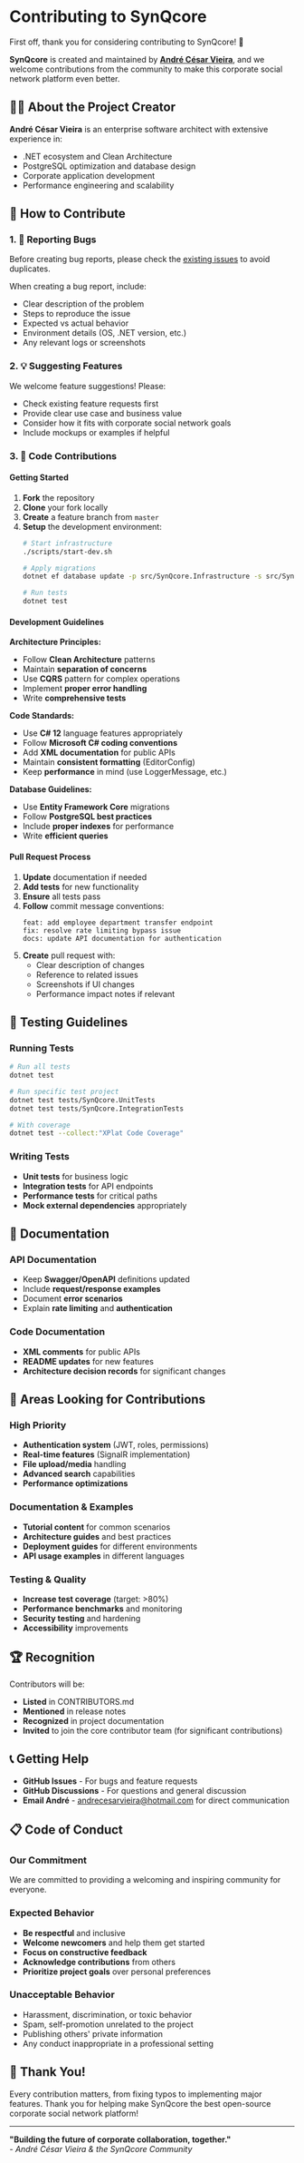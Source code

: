 # Contributing to SynQcore

First off, thank you for considering contributing to SynQcore! 🎉

**SynQcore** is created and maintained by **[André César Vieira](https://github.com/andrecesarvieira)**, and we welcome contributions from the community to make this corporate social network platform even better.

## 👨‍💻 About the Project Creator

**André César Vieira** is an enterprise software architect with extensive experience in:
- .NET ecosystem and Clean Architecture
- PostgreSQL optimization and database design
- Corporate application development
- Performance engineering and scalability

## 🤝 How to Contribute

### 1. 🐛 Reporting Bugs

Before creating bug reports, please check the [existing issues](https://github.com/andrecesarvieira/synqcore/issues) to avoid duplicates.

When creating a bug report, include:
- Clear description of the problem
- Steps to reproduce the issue
- Expected vs actual behavior
- Environment details (OS, .NET version, etc.)
- Any relevant logs or screenshots

### 2. 💡 Suggesting Features

We welcome feature suggestions! Please:
- Check existing feature requests first
- Provide clear use case and business value
- Consider how it fits with corporate social network goals
- Include mockups or examples if helpful

### 3. 🔧 Code Contributions

#### Getting Started

1. **Fork** the repository
2. **Clone** your fork locally
3. **Create** a feature branch from `master`
4. **Setup** the development environment:
   ```bash
   # Start infrastructure
   ./scripts/start-dev.sh
   
   # Apply migrations
   dotnet ef database update -p src/SynQcore.Infrastructure -s src/SynQcore.Api
   
   # Run tests
   dotnet test
   ```

#### Development Guidelines

**Architecture Principles:**
- Follow **Clean Architecture** patterns
- Maintain **separation of concerns**
- Use **CQRS** pattern for complex operations
- Implement **proper error handling**
- Write **comprehensive tests**

**Code Standards:**
- Use **C# 12** language features appropriately
- Follow **Microsoft C# coding conventions**
- Add **XML documentation** for public APIs
- Maintain **consistent formatting** (EditorConfig)
- Keep **performance** in mind (use LoggerMessage, etc.)

**Database Guidelines:**
- Use **Entity Framework Core** migrations
- Follow **PostgreSQL best practices**
- Include **proper indexes** for performance
- Write **efficient queries**

#### Pull Request Process

1. **Update** documentation if needed
2. **Add tests** for new functionality
3. **Ensure** all tests pass
4. **Follow** commit message conventions:
   ```
   feat: add employee department transfer endpoint
   fix: resolve rate limiting bypass issue
   docs: update API documentation for authentication
   ```
5. **Create** pull request with:
   - Clear description of changes
   - Reference to related issues
   - Screenshots if UI changes
   - Performance impact notes if relevant

## 🧪 Testing Guidelines

### Running Tests
```bash
# Run all tests
dotnet test

# Run specific test project
dotnet test tests/SynQcore.UnitTests
dotnet test tests/SynQcore.IntegrationTests

# With coverage
dotnet test --collect:"XPlat Code Coverage"
```

### Writing Tests
- **Unit tests** for business logic
- **Integration tests** for API endpoints
- **Performance tests** for critical paths
- **Mock external dependencies** appropriately

## 📝 Documentation

### API Documentation
- Keep **Swagger/OpenAPI** definitions updated
- Include **request/response examples**
- Document **error scenarios**
- Explain **rate limiting** and **authentication**

### Code Documentation
- **XML comments** for public APIs
- **README updates** for new features
- **Architecture decision records** for significant changes

## 🎯 Areas Looking for Contributions

### High Priority
- **Authentication system** (JWT, roles, permissions)
- **Real-time features** (SignalR implementation)
- **File upload/media** handling
- **Advanced search** capabilities
- **Performance optimizations**

### Documentation & Examples
- **Tutorial content** for common scenarios
- **Architecture guides** and best practices
- **Deployment guides** for different environments
- **API usage examples** in different languages

### Testing & Quality
- **Increase test coverage** (target: >80%)
- **Performance benchmarks** and monitoring
- **Security testing** and hardening
- **Accessibility** improvements

## 🏆 Recognition

Contributors will be:
- **Listed** in CONTRIBUTORS.md
- **Mentioned** in release notes
- **Recognized** in project documentation
- **Invited** to join the core contributor team (for significant contributions)

## 📞 Getting Help

- **GitHub Issues** - For bugs and feature requests
- **GitHub Discussions** - For questions and general discussion
- **Email André** - [andrecesarvieira@hotmail.com](mailto:andrecesarvieira@hotmail.com) for direct communication

## 📋 Code of Conduct

### Our Commitment
We are committed to providing a welcoming and inspiring community for everyone.

### Expected Behavior
- **Be respectful** and inclusive
- **Welcome newcomers** and help them get started
- **Focus on constructive feedback**
- **Acknowledge contributions** from others
- **Prioritize project goals** over personal preferences

### Unacceptable Behavior
- Harassment, discrimination, or toxic behavior
- Spam, self-promotion unrelated to the project
- Publishing others' private information
- Any conduct inappropriate in a professional setting

## 🎉 Thank You!

Every contribution matters, from fixing typos to implementing major features. Thank you for helping make SynQcore the best open-source corporate social network platform!

---

**"Building the future of corporate collaboration, together."**  
*- André César Vieira & the SynQcore Community*